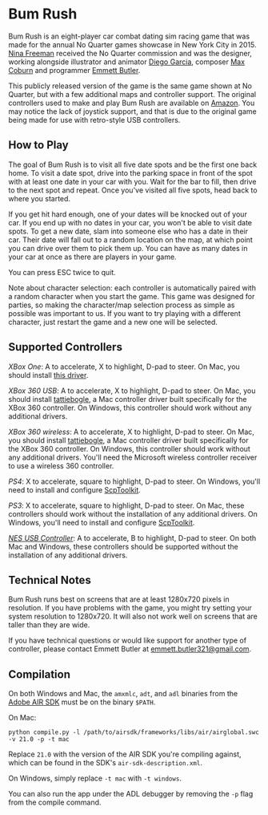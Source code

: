 Bum Rush
========

Bum Rush is an eight-player car combat dating sim racing game that was made for the annual No Quarter
games showcase in New York City in 2015. [Nina Freeman](https://twitter.com/hentaiphd) received the No Quarter commission and was the designer, working alongside illustrator and animator [Diego
Garcia](https://twitter.com/radstronomical), composer [Max
Coburn](https://twitter.com/chordslayermaxo) and programmer [Emmett Butler](https://twitter.com/sensitiveemmett).

This publicly released version of the game is the same game shown at No Quarter, but with a few additional maps and controller support. The original controllers used to make and play Bum Rush are available on [Amazon](https://www.amazon.com/gp/product/B002YVD3KM/ref=od_aui_detailpages00?ie=UTF8&psc=1). You may notice the lack of joystick support, and that is due to the original game being made for use with retro-style USB controllers.

How to Play
-----------

The goal of Bum Rush is to visit all five date spots and be the first one back
home. To visit a date spot, drive into the parking space in front of the spot
with at least one date in your car with you. Wait for the bar to fill, then
drive to the next spot and repeat. Once you've visited all five spots, head
back to where you started.

If you get hit hard enough, one of your dates will be knocked out of your car.
If you end up with no dates in your car, you won't be able to visit date
spots. To get a new date, slam into someone else who has a date in their car.
Their date will fall out to a random location on the map, at which point you
can drive over them to pick them up. You can have as many dates in your car at
once as there are players in your game.

You can press ESC twice to quit.

Note about character selection: each controller is automatically paired with a random character when you start the game. This game was designed for parties, so making the character/map selection process as simple as possible was important to us. If you want to try playing with a different character, just restart the game and a new one will be selected.

Supported Controllers
---------------------

*XBox One*: A to accelerate, X to highlight, D-pad to steer. On Mac, you
should install [this driver](https://github.com/360Controller/360Controller/releases).

*XBox 360 USB*: A to accelerate, X to highlight, D-pad to steer. On Mac, you
should install [tattiebogle](http://tattiebogle.net/index.php/ProjectRoot/Xbox360Controller/OsxDriver),
a Mac controller driver built specifically for the XBox 360 controller. On Windows,
this controller should work without any additional drivers.

*XBox 360 wireless*: A to accelerate, X to highlight, D-pad to steer. On Mac, you
should install [tattiebogle](http://tattiebogle.net/index.php/ProjectRoot/Xbox360Controller/OsxDriver),
a Mac controller driver built specifically for the XBox 360 controller. On Windows,
this controller should work without any additional drivers. You'll need the
Microsoft wireless controller receiver to use a wireless 360 controller.

*PS4*: X to accelerate, square to highlight, D-pad to steer.
On Windows, you'll need to install and configure
[ScpToolkit](https://github.com/nefarius/ScpToolkit).

*PS3*: X to accelerate, square to highlight, D-pad to steer. On Mac, these
controllers should work without the installation of any additional drivers. On
Windows, you'll need to install and configure
[ScpToolkit](https://github.com/nefarius/ScpToolkit).

[*NES USB Controller*](https://www.amazon.com/Classic-USB-NES-Controller-PC/dp/B002YVD3KM?ie=UTF8&*Version*=1&*entries*=0):
A to accelerate, B to highlight, D-pad to steer. On both Mac and Windows,
these controllers should be supported without the installation of any additional
drivers.

Technical Notes
---------------

Bum Rush runs best on screens that are at least 1280x720 pixels in resolution.
If you have problems with the game, you might try setting your system
resolution to 1280x720.
It will also not work well on screens that are taller than they are wide.

If you have technical questions or would like support for another type of controller,
please contact Emmett Butler at emmett.butler321@gmail.com.

Compilation
-----------

On both Windows and Mac, the `amxmlc`, `adt`, and `adl` binaries from the
[Adobe AIR SDK](http://www.adobe.com/devnet/air/air-sdk-download.html) must be
on the binary `$PATH`.

On Mac:

    python compile.py -l /path/to/airsdk/frameworks/libs/air/airglobal.swc -v 21.0 -p -t mac

Replace `21.0` with the version of the AIR SDK you're compiling against, which
can be found in the SDK's `air-sdk-description.xml`.

On Windows, simply replace `-t mac` with `-t windows`.

You can also run the app under the ADL debugger by removing the `-p` flag from
the compile command.
